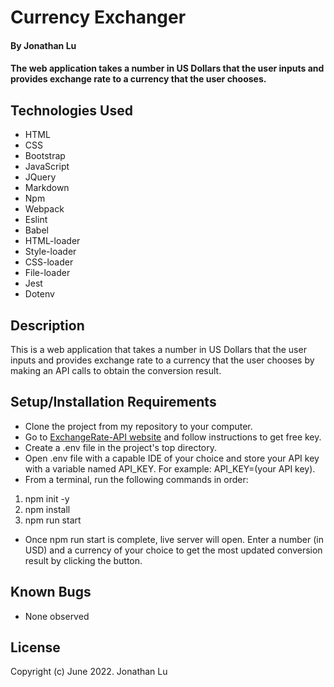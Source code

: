 # Currency Exchanger

#### By Jonathan Lu

#### The web application takes a number in US Dollars that the user inputs and provides exchange rate to a currency that the user chooses.

## Technologies Used

* HTML
* CSS
* Bootstrap
* JavaScript
* JQuery
* Markdown
* Npm
* Webpack
* Eslint
* Babel
* HTML-loader
* Style-loader
* CSS-loader
* File-loader
* Jest
* Dotenv

## Description

This is a web application that takes a number in US Dollars that the user inputs and provides exchange rate to a currency that the user chooses by making an API calls to obtain the conversion result.

## Setup/Installation Requirements

* Clone the project from my repository to your computer.
* Go to [ExchangeRate-API website](https://www.exchangerate-api.com/) and follow instructions to get free key.
* Create a .env file in the project's top directory.
* Open .env file with a capable IDE of your choice and store your API key with a variable named API_KEY. For example: API_KEY=(your API key).
* From a terminal, run the following commands in order:
1. npm init -y
2. npm install
3. npm run start
* Once npm run start is complete, live server will open. Enter a number (in USD) and a currency of your choice to get the most updated conversion result by clicking the button.

## Known Bugs

* None observed

## License

Copyright (c) June 2022. Jonathan Lu